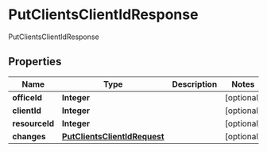 

# PutClientsClientIdResponse

PutClientsClientIdResponse
## Properties

Name | Type | Description | Notes
------------ | ------------- | ------------- | -------------
**officeId** | **Integer** |  |  [optional]
**clientId** | **Integer** |  |  [optional]
**resourceId** | **Integer** |  |  [optional]
**changes** | [**PutClientsClientIdRequest**](PutClientsClientIdRequest.md) |  |  [optional]



